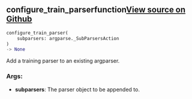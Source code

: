 ## configure_train_parser<span class="tag">function</span><a class="sourcelink" href=https://github.com/fastestimator/fastestimator/blob/r1.2/fastestimator/cli/train.py/#L75-L97>View source on Github</a>
```python
configure_train_parser(
	subparsers: argparse._SubParsersAction
)
-> None
```
Add a training parser to an existing argparser.


<h3>Args:</h3>


* **subparsers**: The parser object to be appended to.

